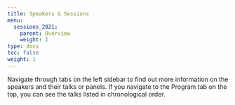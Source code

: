 ```yaml
---
title: Speakers & Sessions
menu:
  sessions_2021:
    parent: Overview
    weight: 1
type: docs
toc: false
weight: 1
---
```


Navigate through tabs on the left sidebar to find out more information on the speakers and their talks or panels. If you navigate to the Program tab on the top, you can see the talks listed in chronological order. 